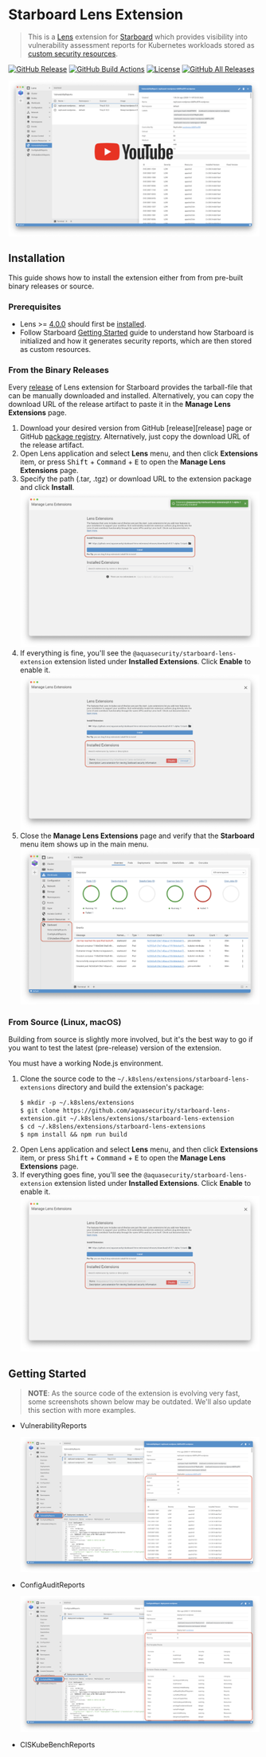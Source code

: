 # Starboard Lens Extension

> This is a [Lens][lens] extension for [Starboard][starboard] which provides visibility into
> vulnerability assessment reports for Kubernetes workloads stored as [custom security resources][starboard-crds].

[![GitHub Release][release-img]][releases]
[![GitHub Build Actions][build-action-img]][actions]
[![License][license-img]][license]
[![GitHub All Releases][github-all-releases-img]][releases]

[![Screenshot](docs/images/starboard-lens-extension-video.png)](https://youtu.be/X-bhVwmp2l4)

## Installation

This guide shows how to install the extension either from from pre-built binary releases or source.

### Prerequisites

* Lens >= [4.0.0][min-lens] should first be [installed][lens-installation].
* Follow Starboard [Getting Started][starboard-getting-started] guide to understand how Starboard is
  initialized and how it generates security reports, which are then stored as custom resources.

### From the Binary Releases

Every [release][releases] of Lens extension for Starboard provides the tarball-file that can be manually
downloaded and installed. Alternatively, you can copy the download URL of the release artifact to paste it in the
**Manage Lens Extensions** page.

1. Download your desired version from GitHub [release][release] page or GitHub
   [package registry][package-registry]. Alternatively, just copy the download URL of the release artifact.
2. Open Lens application and select **Lens** menu, and then click **Extensions** item, or press
   <kbd>Shift</kbd> + <kbd>Command</kbd> + <kbd>E</kbd> to open the **Manage Lens Extensions** page.
3. Specify the path (.tar, .tgz) or download URL to the extension package and click **Install**.
   ![](docs/images/extensions-ui-install.png)
4. If everything is fine, you'll see the `@aquasecurity/starboard-lens-extension` extension listed under
   **Installed Extensions**. Click **Enable** to enable it.
   ![](docs/images/extensions-ui-enable.png)
5. Close the **Manage Lens Extensions** page and verify that the **Starboard** menu item shows up in the main menu.
   ![](docs/images/starboard-extension-verify.png)

### From Source (Linux, macOS)

Building from source is slightly more involved, but it's the best way to go if you want to test the latest (pre-release)
version of the extension.

You must have a working Node.js environment.

1. Clone the source code to the `~/.k8slens/extensions/starboard-lens-extensions` directory and build the extension's package:
   ```
   $ mkdir -p ~/.k8slens/extensions
   $ git clone https://github.com/aquasecurity/starboard-lens-extension.git ~/.k8slens/extensions/starboard-lens-extension
   $ cd ~/.k8slens/extensions/starboard-lens-extensions
   $ npm install && npm run build
   ```
2. Open Lens application and select **Lens** menu, and then click **Extensions** item, or press
   <kbd>Shift</kbd> + <kbd>Command</kbd> + <kbd>E</kbd> to open the **Manage Lens Extensions** page.
3. If everything goes fine, you'll see the `@aquasecurity/starboard-lens-extension` extension listed under
   **Installed Extensions**. Click **Enable** to enable it.
   ![](docs/images/extensions-ui-enable.png)

## Getting Started

> **NOTE**: As the source code of the extension is evolving very fast, some screenshots shown below
> may be outdated. We'll also update this section with more examples.

- VulnerabilityReports

  ![](./docs/images/lens_vulnerability_report.png)
- ConfigAuditReports

  ![](./docs/images/lens_configaudit_report.png)
- CISKubeBenchReports

[lens]: https://github.com/lensapp/lens
[starboard]: https://github.com/aquasecurity/starboard
[starboard-crds]: https://github.com/aquasecurity/starboard#custom-security-resources-definitions
[starboard-getting-started]: https://github.com/aquasecurity/starboard#getting-started

[lens-installation]: https://github.com/lensapp/lens#installation
[lens-releases]: https://github.com/lensapp/lens/releases
[release-img]: https://img.shields.io/github/release/aquasecurity/starboard-lens-extension.svg?logo=github
[releases]: https://github.com/aquasecurity/starboard-lens-extension/releases
[github-all-releases-img]: https://img.shields.io/github/downloads/aquasecurity/starboard-lens-extension/total?logo=github
[package-registry]: https://github.com/aquasecurity/starboard-lens-extension/packages/520430
[build-action-img]: https://github.com/aquasecurity/starboard-lens-extension/workflows/Build/badge.svg
[actions]: https://github.com/aquasecurity/starboard-lens-extension/actions
[license]: https://github.com/aquasecurity/starboard-lens-extension/blob/master/LICENSE
[license-img]: https://img.shields.io/github/license/aquasecurity/starboard-lens-extension

[min-lens]: https://github.com/lensapp/lens/releases/tag/v4.0.0
